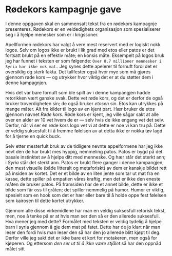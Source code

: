 # Rødekors kampagnje gave

<!-- Innledning: Presentasjon av rødekors -->

I denne oppgaven skal en sammensatt tekst fra en rødekors kampagnje presenteres. Rødekors er en veldedighets organisasjon som spesialiserer seg i å hjelpe menesker som er i krigssoner.

<!-- Hoveddel: virkemiddel, appelformer, retoriske virkemiddel -->

<!-- -- Logos -->

Apellformen rødekors har valgt å vere mest reservert med er logiskt nokk logos. Selv om logos ikke er brukt i lik grad med etos eller patos er det fortsatt brukt på en effektiv måte; en konsis måte. Eksempelt på logos bruk jeg har funnet i teksten er som følgende: `Over 8.7 millioner mennesker i Syria har ikke nok mat.` Jeg synes dette apelerer til fornuft fordi det er oversiklig og sterk fakta. Det tallfester også hvor mye som må gjøres gjennom røde kors &mdash; og utrykker hvor viktig det er at du støtter dem i denne kampagnjen.

<!-- -- Etos -->

Hvis det var bare fornuft som ble spilt av i denne kampangjen hadde retorikken vært ganske svak. Dette vet røde kors, og det er derfor de også bruker troverdigheten sin; de også bruker _etosen_ sin. Etos kan utrykkes på mange måter. Alt fra kilder til logo av en kjent part. Hær bruker de etos gjennom navnet _Røde kors_. Røde kors er kjent, jeg ville sågar sakt at alle over en alder av 10 vet hvem de er &mdash; selv hvis de ikke engang vet det selv. Derfor, når vi ser en røde kors logo vet vi at dette er noe vi kan tru på. Dette er veldig suksesfult til å fremme følelsen av at detta ikke er nokka tøv lagd for å tjerne en quick buck.

<!-- -- Patos -->

Selv etter mesterfult bruk av de tidligere nevnte appelformene har jeg ikke nevt den de har brukt mes hyppig, nemmeling patos. Patos er bygd på det basale instinktet av å hjelpe ditt med menneske. Og hær står det sterkt ann; i _Syria_ står det sterkt ann. Patos er brukt flere ganger i denne kampangjen, den mest visuelle (både litteralt og metaforiskt) av dem er kanskje bildet rett på insiden av kortet. Det er et bilde av en liten jente som tar ut mat fra en kasse, dette spiller på empatien våres kraftig, men det er ikke den eneste måten de bruker patos. På framsiden har de et annet bilde, dette er ikke et bilde som får oss til gråten; det spiller nemmelig på humor. Humor er viktig, spesielt som en hook som det er hær eller bare til å holde oppe fest følelsen som kairosen til dette kortet utrykker.

<!-- Avsluttning: formål -->

Gjennom alle disse virkemidlene har man en veldig suksesfull retorisk tekst, men, noe å tenke på er at hvis man ser den så er den allerede suksesfull. Hva mener jeg med dette? Formålet med teksten er veldig tydelig å hjelpe barn i syria gjennom å gje dem mat på fatet. Dette har de jo klart når man leser den fordi hvis man leser den så har den jo allerede blitt kjøpt til deg. Derfor ville jeg sakt det er ikke bare et kort for motakeren, men også for kjøperen. Og ettersom *den ser ut til å ikke være stjålet* så har den oppnåd målet sitt
